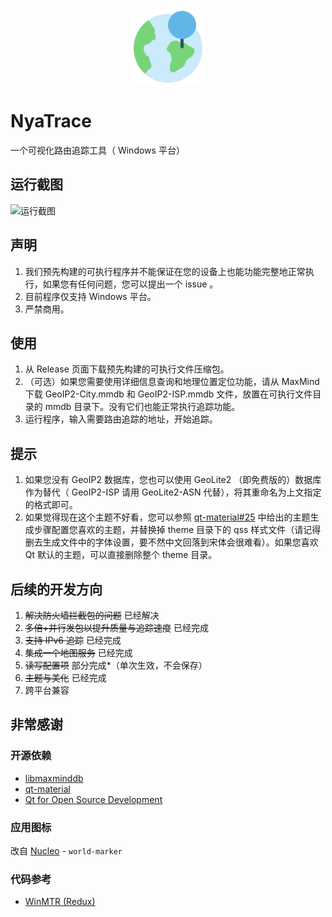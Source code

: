 <div align="center">

<img src="./installer/config/NyaTrace.png" width="120" height="120" alt="NyaTrace Logo"/>

</div>

# NyaTrace

一个可视化路由追踪工具（ Windows 平台）

## 运行截图

![运行截图](https://candymade.net/assets/screenshots/nyatrace/main.png)

## 声明

1. 我们预先构建的可执行程序并不能保证在您的设备上也能功能完整地正常执行，如果您有任何问题，您可以提出一个 issue 。
2. 目前程序仅支持 Windows 平台。
3. 严禁商用。

## 使用

1. 从 Release 页面下载预先构建的可执行文件压缩包。
2. （可选）如果您需要使用详细信息查询和地理位置定位功能，请从 MaxMind 下载 GeoIP2-City.mmdb 和 GeoIP2-ISP.mmdb 文件，放置在可执行文件目录的 mmdb 目录下。没有它们也能正常执行追踪功能。
3. 运行程序，输入需要路由追踪的地址，开始追踪。

## 提示

1. 如果您没有 GeoIP2 数据库，您也可以使用 GeoLite2 （即免费版的）数据库作为替代（ GeoIP2-ISP 请用 GeoLite2-ASN 代替），将其重命名为上文指定的格式即可。
2. 如果觉得现在这个主题不好看，您可以参照 [qt-material#25](https://github.com/UN-GCPDS/qt-material/issues/25#issuecomment-835368713) 中给出的主题生成步骤配置您喜欢的主题，并替换掉 theme 目录下的 qss 样式文件（请记得删去生成文件中的字体设置，要不然中文回落到宋体会很难看）。如果您喜欢 Qt 默认的主题，可以直接删除整个 theme 目录。

## 后续的开发方向

1. ~~解决防火墙拦截包的问题~~ 已经解决
2. ~~多倍+并行发包以提升质量与追踪速度~~ 已经完成
3. ~~支持 IPv6 追踪~~ 已经完成
4. ~~集成一个地图服务~~ 已经完成
5. ~~读写配置项~~ 部分完成*（单次生效，不会保存）
6. ~~主题与美化~~ 已经完成
7. 跨平台兼容

## 非常感谢

### 开源依赖

- [libmaxminddb](https://github.com/maxmind/libmaxminddb)
- [qt-material](https://github.com/UN-GCPDS/qt-material)
- [Qt for Open Source Development](https://www.qt.io/download-open-source)

### 应用图标

改自 [Nucleo](https://nucleoapp.com/) - `world-marker`

### 代码参考

- [WinMTR (Redux)](https://github.com/White-Tiger/WinMTR)
